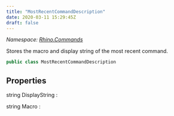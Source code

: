 ```yaml
---
title: "MostRecentCommandDescription"
date: 2020-03-11 15:29:45Z
draft: false
---
```


*Namespace: [Rhino.Commands](../)*

Stores the macro and display string of the most recent command.
```cs
public class MostRecentCommandDescription
```
## Properties

string DisplayString
: 

string Macro
: 
